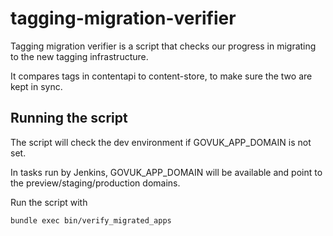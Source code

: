 # tagging-migration-verifier

Tagging migration verifier is a script that checks our progress in migrating to the new tagging infrastructure.

It compares tags in contentapi to content-store, to make sure the two are kept in sync.

## Running the script
The script will check the dev environment if GOVUK_APP_DOMAIN is not set.

In tasks run by Jenkins, GOVUK_APP_DOMAIN will be available and point to the preview/staging/production domains.

Run the script with

    bundle exec bin/verify_migrated_apps
